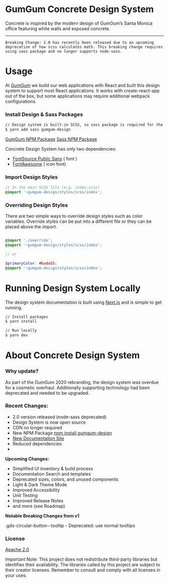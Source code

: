 # GumGum Concrete Design System

Concrete is inspired by the modern design of GumGum’s Santa Monica office featuring white walls and exposed concrete. 

---

`Breaking Change: 2.0 has recently been released due to an upcoming deprecation of how scss calculates math. This breaking change requires using sass package and no longer supports node-sass.`

# Usage

At [GumGum](https://gumgum.com/) we build our web applications with React and built this design system to support most React applications. It works with create-react-app out of the box, but some applications may require additional webpack configurations. 

### Install Design & Sass Packages

```bash
// Design system is built-in SCSS, so sass package is required for the build process. 
$ yarn add sass gumgum-design
```

[GumGum NPM Package](https://www.npmjs.com/package/gumgum-design) 
[Sass NPM Package](https://www.npmjs.com/package/sass)

Concrete Design System has only two dependencies: 

- [FontSource Public Sans](https://www.npmjs.com/package/@fontsource/public-sans) ( font )
- [FontAwesome](https://www.npmjs.com/package/@fortawesome/fontawesome-free) ( icon font)

### Import Design Styles

```scss
// In the main SCSS file (e.g. index.scss) 
@import '~gumgum-design/styles/scss/index';
```

### Overriding Design Styles

There are two simple ways to override design styles such as color variables. Override styles can be put into a different file or they can be placed above the import. 

```scss

@import './override';
@import '~gumgum-design/styles/scss/index';

// or

$primaryColor: #bada55;
@import '~gumgum-design/styles/scss/index';
```

# Running Design System Locally

The design system documentation is built using [Next.js](https://nextjs.org/) and is simple to get running. 

```bash
// Install packages
$ yarn install

// Run locally 
$ yarn dev
```

# About Concrete Design System

### Why update?

As part of the GumGum 2020 rebranding, the design system was overdue for a cosmetic overhaul. Additionally supporting technology had been deprecated and needed to be upgraded. 

### Recent Changes:

- 2.0 version released (node-sass deprecated)
- Design System is now open source
- CDN no longer required
- New NPM Package [npm install gumgum-design](https://www.npmjs.com/package/gumgum-design)
- [New Documentation Site](https://concrete-design-system.netlify.app/)
- Reduced dependencies
- 

**Upcoming Changes:**

- Simplified UI inventory & build process
- Documentation Search and templates
- Deprecated sizes, colors, and unused components
- Light & Dark Theme Mode
- Improved Accessibility
- Unit Testing
- Improved Release Notes
- and more (see Roadmap)

**Notable Breaking Changes from v1**

.gds-circular-button--tooltip - Deprecated: use normal tooltips

### License

[Apache 2.0](https://www.notion.so/whisten/LICENSE.md)

Important Note: This project does not redistribute third-party libraries but identifies their availability. The libraries called by this project are subject to their creator licenses. Remember to consult and comply with all licenses in your uses.